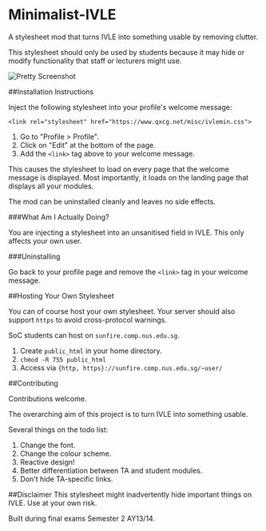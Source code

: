 Minimalist-IVLE
===============

A stylesheet mod that turns IVLE into something usable by removing clutter.

This stylesheet should only be used by students because it may hide or modify
functionality that staff or lecturers might use.

![Pretty Screenshot](https://raw.githubusercontent.com/cgcai/Minimalist-IVLE/master/screenshot.png)

##Installation Instructions

Inject the following stylesheet into your profile's welcome message:

    <link rel="stylesheet" href="https://www.qxcg.net/misc/ivlemin.css">

1. Go to "Profile > Profile".
2. Click on "Edit" at the bottom of the page.
3. Add the `<link>` tag above to your welcome message.

This causes the stylesheet to load on every page that the welcome message is
displayed. Most importantly, it loads on the landing page that displays all
your modules.

The mod can be uninstalled cleanly and leaves no side effects.

###What Am I Actually Doing?

You are injecting a stylesheet into an unsanitised field in IVLE. This only
affects your own user.

###Uninstalling

Go back to your profile page and remove the `<link>` tag in your welcome
message.

##Hosting Your Own Stylesheet

You can of course host your own stylesheet. Your server should also
support `https` to avoid cross-protocol warnings.

SoC students can host on `sunfire.comp.nus.edu.sg`.

1. Create `public_html` in your home directory.
2. `chmod -R 755 public_html`
3. Access via `{http, https}://sunfire.comp.nus.edu.sg/~user/`

##Contributing

Contributions welcome.

The overarching aim of this project is to turn IVLE into something usable.

Several things on the todo list:

1. Change the font.
2. Change the colour scheme.
3. Reactive design!
4. Better differentiation between TA and student modules.
5. Don't hide TA-specific links.

##Disclaimer
This stylesheet might inadvertently hide important things on IVLE. Use at your
own risk.

Built during final exams Semester 2 AY13/14.
